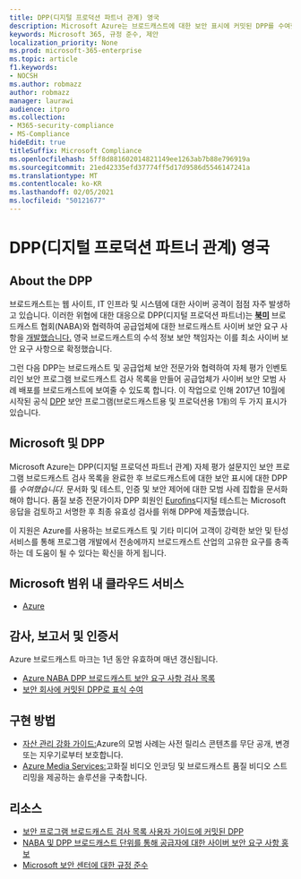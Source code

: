 ```yaml
---
title: DPP(디지털 프로덕션 파트너 관계) 영국
description: Microsoft Azure는 브로드캐스트에 대한 보안 표시에 커밋된 DPP를 수여했습니다.
keywords: Microsoft 365, 규정 준수, 제안
localization_priority: None
ms.prod: microsoft-365-enterprise
ms.topic: article
f1.keywords:
- NOCSH
ms.author: robmazz
author: robmazz
manager: laurawi
audience: itpro
ms.collection:
- M365-security-compliance
- MS-Compliance
hideEdit: true
titleSuffix: Microsoft Compliance
ms.openlocfilehash: 5ff8d881602014821149ee1263ab7b88e796919a
ms.sourcegitcommit: 21ed42335efd37774ff5d17d9586d5546147241a
ms.translationtype: MT
ms.contentlocale: ko-KR
ms.lasthandoff: 02/05/2021
ms.locfileid: "50121677"
---
```

# <a name="digital-production-partnership-dpp-united-kingdom"></a>DPP(디지털 프로덕션 파트너 관계) 영국

## <a name="about-the-dpp"></a>About the DPP

브로드캐스트는 웹 사이트, IT 인프라 및 시스템에 대한 사이버 공격이 점점 자주 발생하고 있습니다. 이러한 위협에 대한 [](https://www.thedpp.com/) 대응으로 DPP(디지털 프로덕션 파트너)는 [**북미**](https://nabanet.com/) 브로드캐스트 협회(NABA)와 협력하여 공급업체에 대한 브로드캐스트 사이버 보안 요구 사항을 [개발했습니다.](https://nabanet.com/wp-content/uploads/2017/08/NABA_DPP_CyberSecurity_Requirements_3.pdf) 영국 브로드캐스트의 수석 정보 보안 책임자는 이를 최소 사이버 보안 요구 사항으로 확정했습니다.  
  
그런 다음 DPP는 브로드캐스트 및 공급업체 보안 전문가와 [](https://dpp-assets.s3.amazonaws.com/wp-content/uploads/2017/10/CTS_BroadcastChecklist.xlsx)협력하여 자체 평가 인벤토리인 보안 프로그램 브로드캐스트 검사 목록을 만들어 공급업체가 사이버 보안 모범 사례 배포를 브로드캐스트에 보여줄 수 있도록 합니다. 이 작업으로 인해 2017년 10월에 시작된 공식 [DPP](https://www.thedpp.com/tech/security/committed-to-security/) 보안 프로그램(브로드캐스트용 및 프로덕션용 1개)의 두 가지 표시가 있습니다.

## <a name="microsoft-and-the-dpp"></a>Microsoft 및 DPP

Microsoft Azure는 DPP(디지털 프로덕션 파트너 관계) 자체 평가 설문지인 보안 프로그램 브로드캐스트 검사 목록을 완료한 후 브로드캐스트에 대한 보안 표시에 대한 DPP를 *수여했습니다.* 문서화 및 테스트, 인증 및 보안 제어에 대한 모범 사례 집합을 문서화해야 합니다. 품질 보증 전문가이자 DPP 회원인 [Eurofins](https://www.eurofins-digitaltesting.com/)디지털 테스트는 Microsoft 응답을 검토하고 서명한 후 최종 유효성 검사를 위해 DPP에 제출했습니다.  
  
이 지원은 Azure를 사용하는 브로드캐스트 및 기타 미디어 고객이 강력한 보안 및 탄성 서비스를 통해 프로그램 개발에서 전송에까지 브로드캐스트 산업의 고유한 요구를 충족하는 데 도움이 될 수 있다는 확신을 하게 됩니다.

## <a name="microsoft-in-scope-cloud-services"></a>Microsoft 범위 내 클라우드 서비스

- [Azure](https://aka.ms/AzureCompliance)

## <a name="audits-reports-and-certificates"></a>감사, 보고서 및 인증서

Azure 브로드캐스트 마크는 1년 동안 유효하며 매년 갱신됩니다.

- [Azure NABA DPP 브로드캐스트 보안 요구 사항 검사 목록](https://aka.ms/Azure-CTS-Broadcast-Checklist)
- [보안 회사에 커밋된 DPP로 표식 수여](https://aka.ms/Azure-Asset-Mgmt)

## <a name="how-to-implement"></a>구현 방법

- [자산 관리 강화 가이드:](https://aka.ms/Azure-Asset-Mgmt)Azure의 모범 사례는 사전 릴리스 콘텐츠를 무단 공개, 변경 또는 지우기로부터 보호합니다.
- [Azure Media Services:](/azure/media-services/)고화질 비디오 인코딩 및 브로드캐스트 품질 비디오 스트리밍을 제공하는 솔루션을 구축합니다.

## <a name="resources"></a>리소스

- [보안 프로그램 브로드캐스트 검사 목록 사용자 가이드에 커밋된 DPP](https://dpp-assets.s3.amazonaws.com/wp-content/uploads/2017/10/CTS_BroadcastChecklistUserGuide.pdf)
- [NABA 및 DPP 브로드캐스트 단위를 통해 공급자에 대한 사이버 보안 요구 사항 홍보](https://nabanet.com/wp-content/uploads/2017/08/NABAcaster-Issue_26.pdf)
- [Microsoft 보안 센터에 대한 규정 준수](https://www.microsoft.com/trust-center/compliance/compliance-overview)
